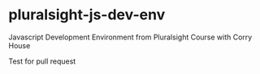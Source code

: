 # pluralsight-js-dev-env
Javascript Development Environment from Pluralsight Course with Corry House

Test for pull request

